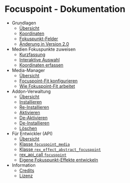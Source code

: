 # Focuspoint - Dokumentation

- Grundlagen
	- [Übersicht](main_intro.md)
	- [Koordinaten](coordinates.md)
    - [Fokuspunkt-Felder](metafield.md)
    - [Änderung in Version 2.0](changes_2_0.md)
- Medien Fokuspunkte zuweisen
	- [Kurzfassung](media_edit.md)
	- [Interaktive Auswahl](media_edit_interactive.md)
	- [Koordinaten erfassen](media_edit_input.md)
- Media-Manager
    - [Übersicht](mm_overview.md)
    - [Focuspoint-Fit konfigurieren](mm_effect_fit.md)
    - [Wie Fokuspoint-Fit arbeitet](mm_effect_fit_calc.md)
- Addon-Verwaltung
    - [Übersicht](install.md)
    - [Installieren](install.md#manage-install)
    - [Re-Installieren](install.md#manage-reinstall)
    - [Aktivieren](install.md#manage-activate)  
    - [De-Aktivieren](install.md#manage-deactivate)
    - [De-Installieren](install.md#manage-uninstall)
    - [Löschen](install.md#manage-delete)
- Für Entwickler (API)
    - [Übersicht](developer.md)
    - [Klasse `focuspoint_media`](developer.md#api-rfm)
    - [Klasse `rex_effect_abstract_focuspoint`](developer.md#api-refa)
    - [rex_api_call `focuspoint`](developer.md#api-racf)
    - [Eigene Fokuspunkt-Effekte entwickeln](developer.md#api-mofe)
- Information
 	- [Credits](credits.md)
 	- [Lizenz](LICENSE.md)

<style>
.offen { color: red;}
</style>
